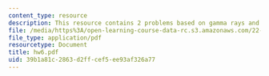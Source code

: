 ```yaml
---
content_type: resource
description: This resource contains 2 problems based on gamma rays and PET scanner.
file: /media/https%3A/open-learning-course-data-rc.s3.amazonaws.com/22-56j-noninvasive-imaging-in-biology-and-medicine-fall-2005/39b1a81c2863d2ffcef5ee93af326a77_hw6.pdf
file_type: application/pdf
resourcetype: Document
title: hw6.pdf
uid: 39b1a81c-2863-d2ff-cef5-ee93af326a77
---
```

